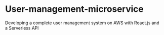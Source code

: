 # User-management-microservice
Developing a complete user management system on AWS with React.js and a Serverless API 
